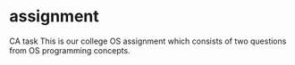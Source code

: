 # assignment
CA task
This is our college OS assignment which consists of two questions from OS programming concepts.

